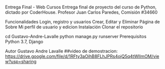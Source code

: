 Entrega Final - Web Cursos
Entrega final de proyecto del curso de Python, dictado por CoderHouse. Profesor Juan Carlos Paredes, Comisión #34660

Funcionalidades
Login, registro y usuarios
Crear, Editar y Eliminar
Página de Sobre Mi
perfil de usuario y edicion
Instalación
Clonar el repositorio 

  cd Gustavo-Andre-Lavalle
  python manage.py runserver
Prerequisitos
Python 3.7, Django

Autor
Gustavo Andre Lavalle
##video de demostracion: https://drive.google.com/file/d/1RFty3aOihB8FLhJPRs4ojQ5q4tWIImOM/view?usp=sharing

